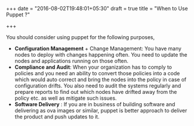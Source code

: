 +++
date = "2016-08-02T19:48:01+05:30"
draft = true
title = "When to Use Puppet ?"

+++

You should consider using puppet for the following purposes,

* **Configuration Management** + Change Management: You have many nodes to deploy with changes happening often. You need to update the nodes and applications running on those often.  
* **Compliance and Audit**: When your organization has to comply to policies and you need an ability to convert those policies into a code which would auto correct and bring the nodes into the policy in case of configuration drifts. You also need to audit the systems regularly and prepare reports to find out which nodes have drifted away from the policy etc. as well as mitigate such issues.
* **Software Delivery** : If you are in business of building software and delivering as ova images or similar, puppet is better approach to deliver the product and push updates to it.
